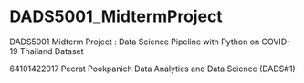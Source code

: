 # DADS5001_MidtermProject
DADS5001 Midterm Project : Data Science Pipeline with Python on COVID-19 Thailand Dataset

64101422017 Peerat Pookpanich
Data Analytics and Data Science (DADS#1)
